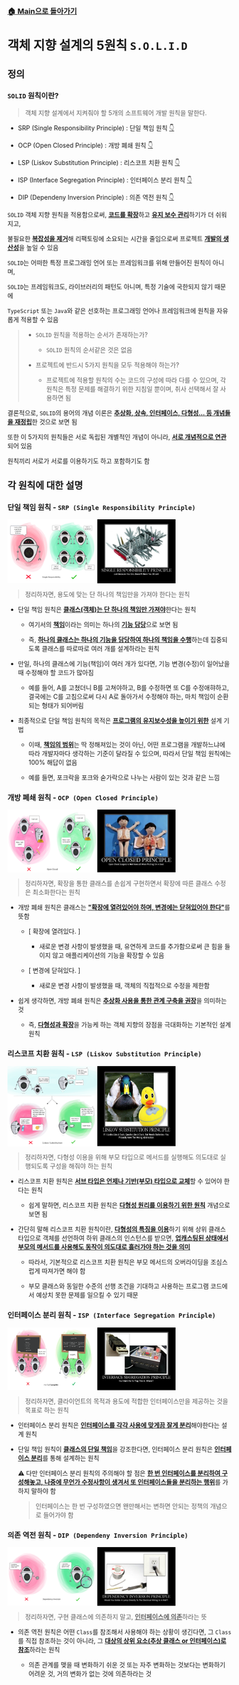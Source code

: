 ### [🏠 Main으로 돌아가기](../../README.md)

# 객체 지향 설계의 5원칙 `S.O.L.I.D`

## 정의

### `SOLID` 원칙이란?

> 객체 지향 설계에서 지켜줘야 할 5개의 소프트웨어 개발 원칙을 말한다.

- SRP (Single Responsibility Principle) : 단일 책임 원칙 [👇](#단일-책임-원칙---srp-single-responsibility-principle)

- OCP (Open Closed Principle) : 개방 폐쇄 원칙 [👇](#개방-폐쇄-원칙---ocp-open-closed-principle)

- LSP (Liskov Substitution Principle) : 리스코프 치환 원칙 [👇](#리스코프-치환-원칙---lsp-liskov-substitution-principle)

- ISP (Interface Segregation Principle) : 인터페이스 분리 원칙 [👇](#인터페이스-분리-원칙---isp-interface-segregation-principle)

- DIP (Dependeny Inversion Principle) : 의존 역전 원칙 [👇](#의존-역전-원칙---dip-dependeny-inversion-principle)

`SOLID` 객체 지향 원칙을 적용함으로써, <b><u>코드를 확장</u></b>하고 <b><u>유지 보수 관리</u></b>하기가 더 쉬워지고,

불필요한 <b><u>복잡성을 제거</u></b>해 리팩토링에 소요되는 시간을 줄임으로써 프로젝트 <b><u>개발의 생산성</u></b>을 높일 수 있음

`SOLID`는 어떠한 특정 프로그래밍 언어 또는 프레임워크를 위해 만들어진 원칙이 아니며,

`SOLID`는 프레임워크도, 라이브러리의 패턴도 아니며, 특정 기술에 국한되지 않기 때문에

`TypeScript` 또는 `Java`와 같은 선호하는 프로그래밍 언어나 프레임워크에 원칙을 자유롭게 적용할 수 있음

> - `SOLID` 원칙을 적용하는 순서가 존재하는가?
>
>   - `SOLID` 원칙의 순서같은 것은 없음
>
> - 프로젝트에 반드시 5가지 원칙을 모두 적용해야 하는가?
>
>   - 프로젝트에 적용할 원칙의 수는 코드의 구성에 따라 다를 수 있으며, 각 원칙은 특정 문제를 해결하기 위한 지침일 뿐이며, 취사 선택해서 잘 사용하면 됨

결론적으로, `SOLID`의 용어의 개념 이론은 <b><u>추상화, 상속, 인터페이스, 다형성... 등 개념들을 재정립</u></b>한 것으로 보면 됨

또한 이 5가지의 원칙들은 서로 독립된 개별적인 개념이 아니라, <b><u>서로 개념적으로 연관</u></b>되어 있음

원칙끼리 서로가 서로를 이용하기도 하고 포함하기도 함

## 각 원칙에 대한 설명

### 단일 책임 원칙 - `SRP (Single Responsibility Principle)`

<div style="display: flex; width: 100%;">
  <img src="../../image/SOLID/srp_1.png" style="width: 40%;"/>
  <img src="../../image/SOLID/srp_2.png" style="width: 35%;"/>
</div>

> 정리하자면, 용도에 맞는 단 하나의 책임만을 가져야 한다는 원칙

- 단일 책임 원칙은 <b><u>클래스(객체)는 단 하나의 책임만 가져야</u></b>한다는 원칙

  - 여기서의 <b><u>책임</u></b>이라는 의미는 하나의 <b><u>기능 담당</u></b>으로 보면 됨

  - 즉, <b><u>하나의 클래스는 하나의 기능을 담당하여 하나의 책임을 수행</u></b>하는데 집중되도록 클래스를 따로따로 여러 개를 설계하라는 원칙

- 만일, 하나의 클래스에 기능(책임)이 여러 개가 있다면, 기능 변경(수정)이 일어났을 때 수정해야 할 코드가 많아짐

  - 예를 들어, A를 고쳤더니 B를 고쳐야하고, B를 수정하면 또 C를 수정애햐하고, 결국에는 C를 고침으로써 다시 A로 돌아가서 수정해야 하는, 마치 책임이 순환되는 형태가 되어버림

- 최종적으로 단일 책임 원칙의 목적은 <b><u>프로그램의 유지보수성을 높이기 위한</u></b> 설계 기법

  - 이때, <b><u>책임의 범위</u></b>는 딱 정해져있는 것이 아닌, 어떤 프로그램을 개발하느냐에 따라 개발자마다 생각하는 기준이 달라질 수 있으며, 따라서 단일 책임 원칙에는 100% 해답이 없음

  - 예를 들면, 포크락을 포크와 숟가락으로 나누는 사람이 있는 것과 같은 느낌

### 개방 폐쇄 원칙 - `OCP (Open Closed Principle)`

<div style="display: flex; width: 100%;">
  <img src="../../image/SOLID/ocp_1.png" style="width: 40%;"/>
  <img src="../../image/SOLID/ocp_2.png" style="width: 35%;"/>
</div>

> 정리하자면, 확장을 통한 클래스를 손쉽게 구현하면서 확장에 따른 클래스 수정은 최소화한다는 원칙

- 개방 폐쇄 원칙은 클래스는 <b><u>"확장에 열려있어야 하며, 변경에는 닫혀있어야 한다"</u></b>를 뜻함

  - [ 확장에 열려있다. ]

    - 새로운 변경 사항이 발생했을 때, 유연하게 코드를 추가함으로써 큰 힘을 들이지 않고 애플리케이션의 기능을 확장할 수 있음

  - [ 변경에 닫혀있다. ]

    - 새로운 변경 사항이 발생했을 때, 객체의 직접적으로 수정을 제한함

- 쉽게 생각하면, 개방 폐쇄 원칙은 <b><u>추상화 사용을 통한 관계 구축을 권장</u></b>을 의미하는 것

  - 즉, <b><u>다형성과 확장</u></b>을 가능케 하는 객체 지향의 장점을 극대화하는 기본적인 설계 원칙

### 리스코프 치환 원칙 - `LSP (Liskov Substitution Principle)`

<div style="display: flex; width: 100%;">
  <img src="../../image/SOLID/lsp_1.png" style="width: 40%;"/>
  <img src="../../image/SOLID/lsp_2.png" style="width: 35%;"/>
</div>

> 정리하자면, 다형성 이용을 위해 부모 타입으로 메서드를 실행해도 의도대로 실행되도록 구성을 해줘야 하는 원칙

- 리스코프 치환 원칙은 <b><u>서브 타입은 언제나 기반(부모) 타입으로 교체</u></b>할 수 있어야 한다는 원칙

  - 쉽게 말하면, 리스코프 치환 원칙은 <b><u>다형성 원리를 이용하기 위한 원칙</u></b> 개념으로 보면 됨

- 간단히 말해 리스코프 치환 원칙이란, <b><u>다형성의 특징을 이용</u></b>하기 위해 상위 클래스 타입으로 객체를 선언하여 하위 클래스의 인스턴스를 받으면, <b><u>업캐스팅된 상태에서 부모의 메서드를 사용해도 동작이 의도대로 흘러가야 하는 것을 의미</u></b>

  - 따라서, 기본적으로 리스코프 치환 원칙은 부모 메서드의 오버라이딩을 조심스럽게 따져가면 해야 함

  - 부모 클래스와 동일한 수준의 선행 조건을 기대하고 사용하는 프로그램 코드에서 예상치 못한 문제를 일으킬 수 있기 때문

### 인터페이스 분리 원칙 - `ISP (Interface Segregation Principle)`

<div style="display: flex; width: 100%;">
  <img src="../../image/SOLID/isp_1.png" style="width: 40%;"/>
  <img src="../../image/SOLID/isp_2.png" style="width: 35%;"/>
</div>

> 정리하자면, 클라이언트의 목적과 용도에 적합한 인터페이스만을 제공하는 것을 목표로 하는 원칙

- 인터페이스 분리 원칙은 <b><u>인터페이스를 각각 사용에 맞게끔 잘게 분리</u></b>해야한다는 설계 원칙

- 단일 책임 원칙이 <b><u>클래스의 단일 책임</u></b>을 강조한다면, 인터페이스 분리 원칙은 <b><u>인터페이스 분리</u></b>를 통해 설계하는 원칙

  ⚠️ 다만 인터페이스 분리 원칙의 주의해야 할 점은 <b><u>한 번 인터페이스를 분리하여 구성해놓고, 나중에 무언가 수정사항이 생겨서 또 인터페이스들을 분리하는 행위</u></b>를 가하지 말하야 함

  > 인터페이스는 한 번 구성하였으면 왠만해서는 변하면 안되는 정책의 개념으로 들어가야 함

### 의존 역전 원칙 - `DIP (Dependeny Inversion Principle)`

<div style="display: flex; width: 100%;">
  <img src="../../image/SOLID/dip_1.png" style="width: 40%;"/>
  <img src="../../image/SOLID/dip_2.png" style="width: 35%;"/>
</div>

> 정리하자면, 구현 클래스에 의존하지 말고, <b><u>인터페이스에 의존</u></b>하라는 뜻

- 의존 역전 원칙은 어떤 `Class`를 참조해서 사용해야 하는 상황이 생긴다면, 그 `Class`를 직접 참조하는 것이 아니라, 그 <b><u>대상의 상위 요소(추상 클래스 or 인터페이스)로 참조</u></b>하라는 원칙

  - 의존 관계를 맺을 때 변화하기 쉬운 것 또는 자주 변화하는 것보다는 변화하기 어려운 것, 거의 변화가 없는 것에 의존하라는 것
